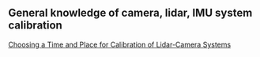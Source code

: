 
## General knowledge of camera, lidar, IMU system calibration
[Choosing a Time and Place for Calibration of Lidar-Camera Systems](http://www.robots.ox.ac.uk/~mobile/Papers/ICRA2016_scott.pdf)
